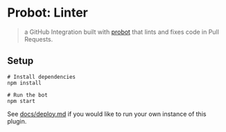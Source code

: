 # Probot: Linter

> a GitHub Integration built with [probot](https://github.com/probot/probot) that lints and fixes code in Pull Requests.

## Setup

```
# Install dependencies
npm install

# Run the bot
npm start
```

See [docs/deploy.md](docs/deploy.md) if you would like to run your own instance of this plugin.
